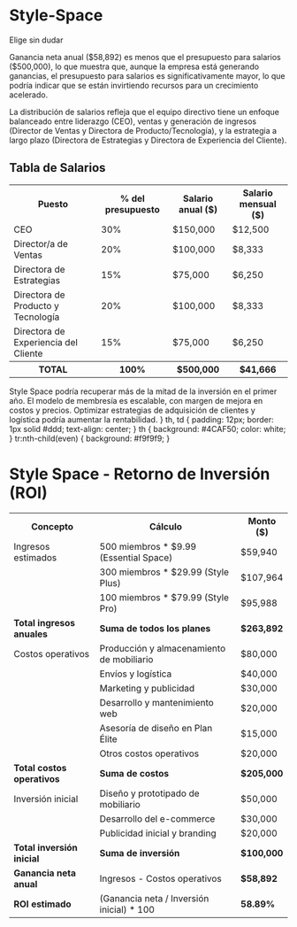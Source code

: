 # Style-Space
Elige sin dudar
<!DOCTYPE html>
<html lang="es">
<head>
    <meta charset="UTF-8">
    <meta name="viewport" content="width=device-width, initial-scale=1.0">
Ganancia neta anual ($58,892) es menos que el presupuesto para salarios ($500,000), lo que muestra que, aunque la empresa está generando ganancias, el presupuesto para salarios es significativamente mayor, lo que podría indicar que se están invirtiendo recursos para un crecimiento acelerado.

La distribución de salarios refleja que el equipo directivo tiene un enfoque balanceado entre liderazgo (CEO), ventas y generación de ingresos (Director de Ventas y Directora de Producto/Tecnología), y la estrategia a largo plazo (Directora de Estrategias y Directora de Experiencia del Cliente).
</head>
<body>
    <h2>Tabla de Salarios</h2>
    <table>
        <tr>
            <th>Puesto</th>
            <th>% del presupuesto</th>
            <th>Salario anual ($)</th>
            <th>Salario mensual ($)</th>
        </tr>
        <tr>
            <td>CEO</td>
            <td>30%</td>
            <td>$150,000</td>
            <td>$12,500</td>
        </tr>
        <tr>
            <td>Director/a de Ventas</td>
            <td>20%</td>
            <td>$100,000</td>
            <td>$8,333</td>
        </tr>
        <tr>
            <td>Directora de Estrategias</td>
            <td>15%</td>
            <td>$75,000</td>
            <td>$6,250</td>
        </tr>
        <tr>
            <td>Directora de Producto y Tecnología</td>
            <td>20%</td>
            <td>$100,000</td>
            <td>$8,333</td>
        </tr>
        <tr>
            <td>Directora de Experiencia del Cliente</td>
            <td>15%</td>
            <td>$75,000</td>
            <td>$6,250</td>
        </tr>
        <tr>
            <th>TOTAL</th>
            <th>100%</th>
            <th>$500,000</th>
            <th>$41,666</th>
        </tr>
    </table>
</body>
</html>
<!DOCTYPE html>
<html lang="es">
<head>
    <meta charset="UTF-8">
    <meta name="viewport" content="width=device-width, initial-scale=1.0">
    <!DOCTYPE html>
<html lang="es">
<head>
    <meta charset="UTF-8">
    <meta name="viewport" content="width=device-width, initial-scale=1.0">

<!DOCTYPE html>
<html lang="es">
<head>
    <meta charset="UTF-8">
    <meta name="viewport" content="width=device-width, initial-scale=1.0">
           Style Space podría recuperar más de la mitad de la inversión en el primer año.
El modelo de membresía es escalable, con margen de mejora en costos y precios.
Optimizar estrategias de adquisición de clientes y logística podría aumentar la rentabilidad.
        }
        th, td {
            padding: 12px;
            border: 1px solid #ddd;
            text-align: center;
        }
        th {
            background: #4CAF50;
            color: white;
        }
        tr:nth-child(even) {
            background: #f9f9f9;
        }
    </style>
</head>
<body>
    <h1>Style Space - Retorno de Inversión (ROI)</h1> 
    <table>
        <tr>
            <th>Concepto</th>
            <th>Cálculo</th>
            <th>Monto ($)</th>
        </tr>
        <tr><td>Ingresos estimados</td><td>500 miembros * $9.99 (Essential Space)</td><td>$59,940</td></tr>
        <tr><td></td><td>300 miembros * $29.99 (Style Plus)</td><td>$107,964</td></tr>
        <tr><td></td><td>100 miembros * $79.99 (Style Pro)</td><td>$95,988</td></tr>
        <tr><td><strong>Total ingresos anuales</strong></td><td><strong>Suma de todos los planes</strong></td><td><strong>$263,892</strong></td></tr>        
        <tr><td>Costos operativos</td><td>Producción y almacenamiento de mobiliario</td><td>$80,000</td></tr>
        <tr><td></td><td>Envíos y logística</td><td>$40,000</td></tr>
        <tr><td></td><td>Marketing y publicidad</td><td>$30,000</td></tr>
        <tr><td></td><td>Desarrollo y mantenimiento web</td><td>$20,000</td></tr>
        <tr><td></td><td>Asesoría de diseño en Plan Élite</td><td>$15,000</td></tr>
        <tr><td></td><td>Otros costos operativos</td><td>$20,000</td></tr>
        <tr><td><strong>Total costos operativos</strong></td><td><strong>Suma de costos</strong></td><td><strong>$205,000</strong></td></tr>    
        <tr><td>Inversión inicial</td><td>Diseño y prototipado de mobiliario</td><td>$50,000</td></tr>
        <tr><td></td><td>Desarrollo del e-commerce</td><td>$30,000</td></tr>
        <tr><td></td><td>Publicidad inicial y branding</td><td>$20,000</td></tr>
        <tr><td><strong>Total inversión inicial</strong></td><td><strong>Suma de inversión</strong></td><td><strong>$100,000</strong></td></tr>   
        <tr><td><strong>Ganancia neta anual</strong></td><td>Ingresos - Costos operativos</td><td><strong>$58,892</strong></td></tr>
        <tr><td><strong>ROI estimado</strong></td><td>(Ganancia neta / Inversión inicial) * 100</td><td><strong>58.89%</strong></td></tr>
    </table>
</body>
</html>
